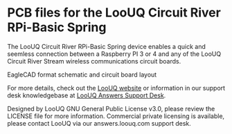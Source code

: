 # PCB files for the LooUQ Circuit River RPi-Basic Spring 

The LooUQ Circuit River RPi-Basic Spring device enables a quick and seemless connection between a Raspberry PI 3 or 4 and any of the LooUQ Circuit River Stream wireless communications circuit boards.

EagleCAD format schematic and circuit board layout

For more details, check out the [LooUQ website](http://www.loouq.com) or information in our support desk knowledgebase at [LooUQ Answers Support Desk](http://answers.loouq.com).

Designed by LooUQ
GNU General Public License v3.0, please review the LICENSE file for more information. Commercial private licensing is available, please contact LooUQ via our answers.loouq.com support desk.

